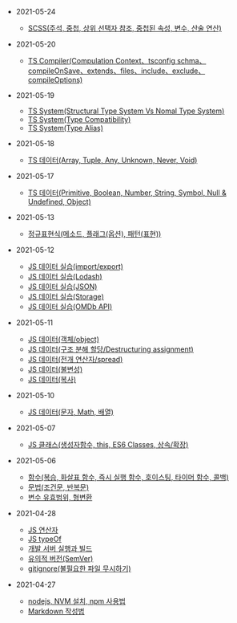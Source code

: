 - 2021-05-24

  - [SCSS(주석, 중첩, 상위 선택자 참조, 중첩된 속성, 변수, 산술 연산)](https://digndkssud.github.io/20210524/scss)

- 2021-05-20

  - [TS Compiler(Compulation Context、tsconfig schma、compileOnSave、extends、files、include、exclude、compileOptions)](https://digndkssud.github.io/20210520/typeScript)
- 2021-05-19

  - [TS System(Structural Type System Vs Nomal Type System)](https://digndkssud.github.io/20210519/typesystem)
  - [TS System(Type Compatibility)](https://digndkssud.github.io/20210519/typeCompatibility)
  - [TS System(Type Alias)](https://digndkssud.github.io/20210519/type_Alias)


- 2021-05-18
 
  - [TS 데이터(Array, Tuple, Any, Unknown, Never, Void)](https://digndkssud.github.io/20210518/typescript_Essentials)

- 2021-05-17
  - [TS 데이터(Primitive, Boolean, Number, String, Symbol, Null & Undefined, Object)](https://digndkssud.github.io/20210517/typeAnnotation)
  
- 2021-05-13
  - [정규표현식(메소드, 플래그(옵션), 패턴(표현))](https://digndkssud.github.io/20210513/regexp)

- 2021-05-12

  - [JS 데이터 실습(import/export)](https://digndkssud.github.io/20210512/import_export)
  - [JS 데이터 실습(Lodash)](https://digndkssud.github.io/20210512/lodash)
  - [JS 데이터 실습(JSON)](https://digndkssud.github.io/20210512/json)
  - [JS 데이터 실습(Storage)](https://digndkssud.github.io/20210512/storage)
  - [JS 데이터 실습(OMDb API)](https://digndkssud.github.io/20210512/omdb)

- 2021-05-11

  - [JS 데이터(객체/object)](https://digndkssud.github.io/20210511/object)
  - [JS 데이터(구조 분해 할당/Destructuring assignment)](https://digndkssud.github.io/20210511/destructuring_assignment)
  - [JS 데이터(전개 연산자/spread)](https://digndkssud.github.io/20210511/spread)
  - [JS 데이터(불변성)](https://digndkssud.github.io/20210511/immutability)
  - [JS 데이터(복사)](https://digndkssud.github.io/20210511/copy)
  
- 2021-05-10

  - [JS 데이터(문자, Math, 배열)](https://digndkssud.github.io/20210510/javascriptData_1)

- 2021-05-07

  - [JS 클래스(생성자함수, this, ES6 Classes, 상속/확장)](https://digndkssud.github.io/20210507/JSClass)


- 2021-05-06

  - [함수(복습, 화살표 함수, 즉시 실행 함수, 호이스팅, 타이머 함수, 콜백)](https://digndkssud.github.io/20210506/function)  
  - [문법(조건문, 반복문)](https://digndkssud.github.io/20210506/Statement)  
  - [변수 유효범위, 형변환](https://digndkssud.github.io/20210506/Variable)

- 2021-04-28


  - [JS 연산자](https://digndkssud.github.io/operator)
  - [JS typeOf](https://digndkssud.github.io/JS-TEST)
  - [개발 서버 실행과 빌드](https://digndkssud.github.io/server)  
  - [유의적 버전(SemVer)](https://digndkssud.github.io/SemVer)  
  - [gitignore(불필요한 파일 무시하기)](https://digndkssud.github.io/gitignore)
  
  
- 2021-04-27


  - [nodejs, NVM 설치, npm 사용법](https://digndkssud.github.io/nodejs)  
  - [Markdown 작성법](https://digndkssud.github.io/markdown)

